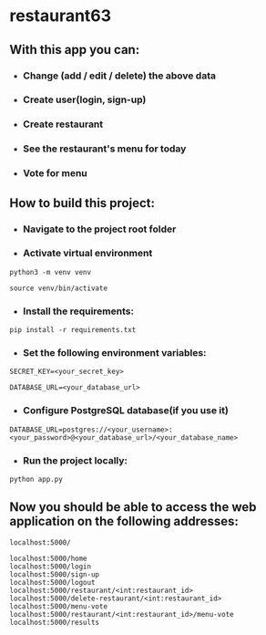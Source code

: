 # restaurant63

## With this app you can:

- ### Change (add / edit / delete) the above data
- ### Create user(login, sign-up)
- ### Create restaurant
- ### See the restaurant's menu for today
- ### Vote for menu

## How to build this project:

- ### Navigate to the project root folder
- ### Activate virtual environment

``` python3 -m venv venv ```

```source venv/bin/activate```

- ### Install the requirements:

```
pip install -r requirements.txt
```

- ### Set the following environment variables:

```
SECRET_KEY=<your_secret_key>

DATABASE_URL=<your_database_url>
```

- ### Configure PostgreSQL database(if you use it)

```
DATABASE_URL=postgres://<your_username>:<your_password>@<your_database_url>/<your_database_name>
```

- ### Run the project locally:

```
python app.py
```

## Now you should be able to access the web application on the following addresses:

```
localhost:5000/

localhost:5000/home
localhost:5000/login
localhost:5000/sign-up
localhost:5000/logout
localhost:5000/restaurant/<int:restaurant_id>
localhost:5000/delete-restaurant/<int:restaurant_id>
localhost:5000/menu-vote
localhost:5000/restaurant/<int:restaurant_id>/menu-vote
localhost:5000/results

